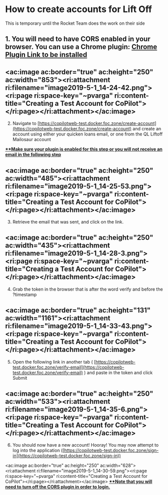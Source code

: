 
# How to create accounts for Lift Off

This is temporary until the Rocket Team does the work on their side

## 1. You will need to have CORS enabled in your browser. You can use a Chrome plugin: [Chrome Plugin Link to be installed](https://chrome.google.com/webstore/detail/allow-control-allow-origi/nlfbmbojpeacfghkpbjhddihlkkiljbi?hl=en)

## <ac:image ac:border="true" ac:height="250" ac:width="853"><ri:attachment ri:filename="image2019-5-1_14-24-42.png"><ri:page ri:space-key="~pvarga" ri:content-title="Creating a Test Account for CoPilot"></ri:page></ri:attachment></ac:image>
2. Navigate to [https://copilotweb-test.docker.foc.zone/create-account](https://copilotweb-test.docker.foc.zone/create-account) and create an account using either your quicken loans email, or one from the QL Liftoff Mailosaur account  

<u><strong>**Make sure your plugin is enabled for this step or you will not receive an email in the following step</strong></u>

## <ac:image ac:border="true" ac:height="250" ac:width="485"><ri:attachment ri:filename="image2019-5-1_14-25-53.png"><ri:page ri:space-key="~pvarga" ri:content-title="Creating a Test Account for CoPilot"></ri:page></ri:attachment></ac:image>
3. Retrieve the email that was sent, and click on the link.

## <ac:image ac:border="true" ac:height="250" ac:width="435"><ri:attachment ri:filename="image2019-5-1_14-28-3.png"><ri:page ri:space-key="~pvarga" ri:content-title="Creating a Test Account for CoPilot"></ri:page></ri:attachment></ac:image>
4. Grab the token in the browser that is after the word verify and before the ?timestamp

## <ac:image ac:border="true" ac:height="131" ac:width="1161"><ri:attachment ri:filename="image2019-5-1_14-33-43.png"><ri:page ri:space-key="~pvarga" ri:content-title="Creating a Test Account for CoPilot"></ri:page></ri:attachment></ac:image>
5. Open the following link in another tab ( [https://copilotweb-test.docker.foc.zone/verify-email](https://copilotweb-test.docker.foc.zone/verify-email) ) and paste in the token and click Submit

## <ac:image ac:border="true" ac:height="250" ac:width="533"><ri:attachment ri:filename="image2019-5-1_14-35-6.png"><ri:page ri:space-key="~pvarga" ri:content-title="Creating a Test Account for CoPilot"></ri:page></ri:attachment></ac:image>
6. You should now have a new account! Hooray! You may now attempt to log into the application ([https://copilotweb-test.docker.foc.zone/sign-in](https://copilotweb-test.docker.foc.zone/sign-in))

<ac:image ac:border="true" ac:height="250" ac:width="628"><ri:attachment ri:filename="image2019-5-1_14-30-59.png"><ri:page ri:space-key="~pvarga" ri:content-title="Creating a Test Account for CoPilot"></ri:page></ri:attachment></ac:image>
<u><strong>**Note that you will need to turn off the CORS plugin in order to login.</strong></u>
